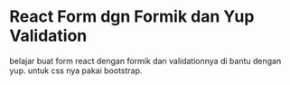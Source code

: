 # React Form dgn Formik dan Yup Validation

belajar buat form react dengan formik dan validationnya di bantu dengan yup. untuk css nya pakai bootstrap.
